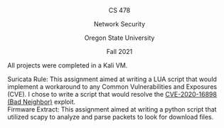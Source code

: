 <p align="center">CS 478</p>

<p align="center">Network Security</p>

<p align="center">Oregon State University</p>

<p align="center">Fall 2021</p>

All projects were completed in a Kali VM.<br />

Suricata Rule: This assignment aimed at writing a LUA script that would implement a workaround to any Common Vulnerabilities and Exposures (CVE). I chose to write a script that would resolve the [CVE-2020-16898 (Bad Neighbor)](https://nvd.nist.gov/vuln/detail/CVE-2020-16898) exploit.<br />
Firmware Extract: This assignment aimed at writing a python script that utilized scapy to analyze and parse packets to look for download files.<br />
